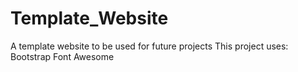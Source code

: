 # Template_Website
A template website to be used for future projects
This project uses:
  Bootstrap
  Font Awesome
